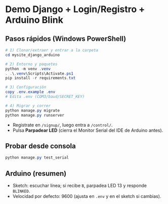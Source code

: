# Demo Django + Login/Registro + Arduino Blink

## Pasos rápidos (Windows PowerShell)
```powershell
# 1) Clonar/extraer y entrar a la carpeta
cd mysite_django_arduino

# 2) Entorno y paquetes
python -m venv .venv
. .\.venv\Scripts\Activate.ps1
pip install -r requirements.txt

# 3) Configuración
copy .env.example .env
# Edita .env (COM3/baud/SECRET_KEY)

# 4) Migrar y correr
python manage.py migrate
python manage.py runserver
```

- Registrate en `/signup/`, luego entra a `/control/`.
- Pulsa **Parpadear LED** (cierra el Monitor Serial del IDE de Arduino antes).

## Probar desde consola
```powershell
python manage.py test_serial
```

## Arduino (resumen)
- Sketch: escuchar línea; si recibe `B`, parpadea LED 13 y responde `BLINKED`.
- Velocidad por defecto: 9600 (ajusta en `.env` y en el sketch si cambias).
